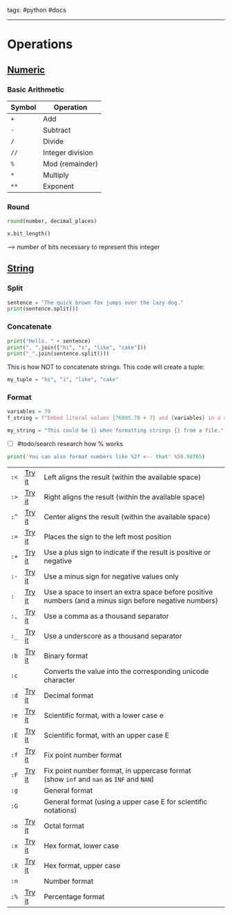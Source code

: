 tags: #python #docs 

---

# Operations

## [Numeric](variables#Numeric)

### Basic Arithmetic

Symbol|Operation
---|---
`+`|Add
`-`|Subtract
`/`|Divide
`//`|Integer division
`%`|Mod (remainder)
`*`|Multiply
`**`|Exponent

### Round

```python
round(number, decimal_places)
```

```python
x.bit_length()
```

--> number of bits necessary to represent this integer

## [String](variables#String)

### Split

```python
sentence = "The quick brown fox jumps over the lazy dog."
print(sentence.split())
```

### Concatenate

```python
print("Hello. " + sentence)
print(", ".join(["hi", "i", "like", "cake"]))
print("_".join(sentence.split()))
```

This is how NOT to concatenate strings. This code will create a tuple:
```python
my_tuple = "hi", "i", "like", "cake"
```

### Format

```python
variables = 79
f_string = f"Embed literal values {76895.70 + 7} and {variables} in a string."

my_string = "This could be {} when formatting strings {} from a file.".format("useful", "that are loaded")
```

- [ ] #todo/search research how % works

```python
print('You can also format numbers like %2f <-- that' %50.98765)
```

|   |   |   |
|---|---|---|
|`:<`|[Try it](https://www.w3schools.com/python/trypython.asp?filename=demo_string_placeholder1)|Left aligns the result (within the available space)|
|`:>`|[Try it](https://www.w3schools.com/python/trypython.asp?filename=demo_string_placeholder2)|Right aligns the result (within the available space)|
|`:^`|[Try it](https://www.w3schools.com/python/trypython.asp?filename=demo_string_placeholder3)|Center aligns the result (within the available space)|
|`:=`|[Try it](https://www.w3schools.com/python/trypython.asp?filename=demo_string_placeholder4)|Places the sign to the left most position|
|`:+`|[Try it](https://www.w3schools.com/python/trypython.asp?filename=demo_string_placeholder5)|Use a plus sign to indicate if the result is positive or negative|
|`:-`|[Try it](https://www.w3schools.com/python/trypython.asp?filename=demo_string_placeholder6)|Use a minus sign for negative values only|
|`:`|[Try it](https://www.w3schools.com/python/trypython.asp?filename=demo_string_placeholder7)|Use a space to insert an extra space before positive numbers (and a minus sign before negative numbers)|
|`:,`|[Try it](https://www.w3schools.com/python/trypython.asp?filename=demo_string_placeholder8)|Use a comma as a thousand separator|
|`:_`|[Try it](https://www.w3schools.com/python/trypython.asp?filename=demo_string_placeholder9)|Use a underscore as a thousand separator|
|`:b`|[Try it](https://www.w3schools.com/python/trypython.asp?filename=demo_string_placeholder10)|Binary format|
|`:c`||Converts the value into the corresponding unicode character|
|`:d`|[Try it](https://www.w3schools.com/python/trypython.asp?filename=demo_string_placeholder12)|Decimal format|
|`:e`|[Try it](https://www.w3schools.com/python/trypython.asp?filename=demo_string_placeholder13)|Scientific format, with a lower case e|
|`:E`|[Try it](https://www.w3schools.com/python/trypython.asp?filename=demo_string_placeholder14)|Scientific format, with an upper case E|
|`:f`|[Try it](https://www.w3schools.com/python/trypython.asp?filename=demo_string_placeholder15)|Fix point number format|
|`:F`|[Try it](https://www.w3schools.com/python/trypython.asp?filename=demo_string_placeholder16)|Fix point number format, in uppercase format (show `inf` and `nan` as `INF` and `NAN`)|
|`:g`||General format|
|`:G`||General format (using a upper case E for scientific notations)|
|`:o`|[Try it](https://www.w3schools.com/python/trypython.asp?filename=demo_string_placeholder19)|Octal format|
|`:x`|[Try it](https://www.w3schools.com/python/trypython.asp?filename=demo_string_placeholder20)|Hex format, lower case|
|`:X`|[Try it](https://www.w3schools.com/python/trypython.asp?filename=demo_string_placeholder21)|Hex format, upper case|
|`:n`||Number format|
|`:%`|[Try it](https://www.w3schools.com/python/trypython.asp?filename=demo_string_placeholder23)|Percentage format|